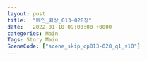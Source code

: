 ```yaml
---
layout: post
title:  "메인_회상_013~028장"
date:   2022-01-10 09:00:00 +0000
categories: Main
Tags: Story Main
SceneCode: ["scene_skip_cp013-028_q1_s10"]
---
```

